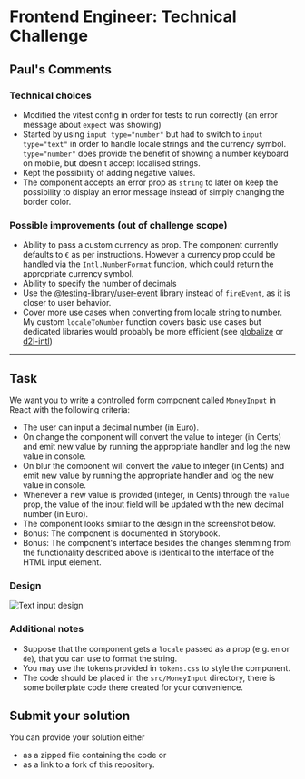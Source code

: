 # Frontend Engineer: Technical Challenge

## Paul's Comments

### Technical choices

- Modified the vitest config in order for tests to run correctly (an error message about `expect` was showing)
- Started by using `input type="number"` but had to switch to `input type="text"` in order to handle locale strings and the currency symbol. `type="number"` does provide the benefit of showing a number keyboard on mobile, but doesn't accept localised strings.
- Kept the possibility of adding negative values.
- The component accepts an error prop as `string` to later on keep the possibility to display an error message instead of simply changing the border color.

### Possible improvements (out of challenge scope)

- Ability to pass a custom currency as prop. The component currently defaults to `€` as per instructions. However a currency prop could be handled via the `Intl.NumberFormat` function, which could return the appropriate currency symbol.
- Ability to specify the number of decimals
- Use the [@testing-library/user-event](https://testing-library.com/docs/ecosystem-user-event/) library instead of `fireEvent`, as it is closer to user behavior.
- Cover more use cases when converting from locale string to number. My custom `localeToNumber` function covers basic use cases but dedicated libraries would probably be more efficient (see [globalize](https://github.com/globalizejs/globalize) or [d2l-intl](https://www.npmjs.com/package/d2l-intl))

---

## Task

We want you to write a controlled form component called `MoneyInput` in React with the following criteria:

- The user can input a decimal number (in Euro).
- On change the component will convert the value to integer (in Cents) and emit new value by running the appropriate handler and log the new value in console.
- On blur the component will convert the value to integer (in Cents) and emit new value by running the appropriate handler and log the new value in console.
- Whenever a new value is provided (integer, in Cents) through the `value` prop, the value of the input field will be updated with the new decimal number (in Euro).
- The component looks similar to the design in the screenshot below.
- Bonus: The component is documented in Storybook.
- Bonus: The component's interface besides the changes stemming from the functionality described above is identical to the interface of the HTML input element.

### Design

![Text input design](./design/TextInput.png)

### Additional notes

- Suppose that the component gets a `locale` passed as a prop (e.g. `en` or `de`), that you can use to format the string.
- You may use the tokens provided in `tokens.css` to style the component.
- The code should be placed in the `src/MoneyInput` directory, there is some boilerplate code there created for your convenience.

## Submit your solution

You can provide your solution either

- as a zipped file containing the code or
- as a link to a fork of this repository.
